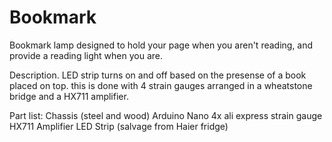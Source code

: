 # Bookmark
Bookmark lamp designed to hold your page when you aren't reading, and provide a reading light when you are.

Description.
LED strip turns on and off based on the presense of a book placed on top. 
this is done with 4 strain gauges arranged in a wheatstone bridge and a HX711 amplifier.

Part list:
Chassis (steel and wood)
Arduino Nano
4x ali express strain gauge
HX711 Amplifier
LED Strip (salvage from Haier fridge)
